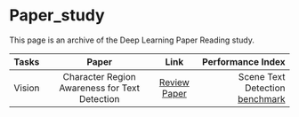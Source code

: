 # Paper_study
This page is an archive of the Deep Learning Paper Reading study.
 
| Tasks | Paper | Link | Performance Index |
|:---------------|:-------------:|:-------------:|-------------:|
| Vision | Character Region Awareness for Text Detection | [Review](https://velog.io/@kunha98/Character-Region-Awareness-for-Text-Detection) <br> [Paper](https://arxiv.org/pdf/1904.01941.pdf) | Scene Text Detection [benchmark](https://paperswithcode.com/paper/character-region-awareness-for-text-detection) |
